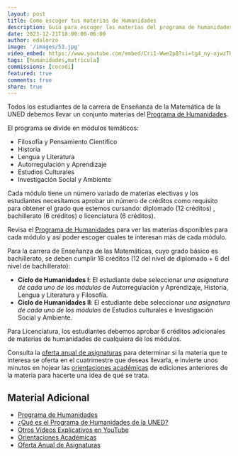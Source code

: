 ```yaml
---
layout: post
title: Como escoger tus materias de Humanidades
description: Guía para escoger las materias del programa de humanidades que debes llevar.
date: 2023-12-21T18:00:00-06:00
author: edalorzo
image: '/images/53.jpg'
video_embed: https://www.youtube.com/embed/Cri1-Wwe2p8?si=tg4_ny-ojwzTK7Pj
tags: [humanidades,matrícula]
commissions: [cocodi]
featured: true
comments: true
share: true
---
```


Todos los estudiantes de la carrera de Enseñanza de la Matemática de la UNED debemos llevar un conjunto materias del [Programa de Humanidades][1].

El programa se divide en módulos temáticos: 

* Filosofía y Pensamiento Científico
* Historia
* Lengua y Literatura
* Autorregulación y Aprendizaje
* Estudios Culturales
* Investigación Social y Ambiente

Cada módulo tiene un número variado de materias electivas y los estudiantes necesitamos aprobar un número de créditos como requisito para obtener el grado que estemos cursando: diplomado (12 créditos) , bachillerato (6 créditos) o licenciatura (6 créditos). 

Revisa el [Programa de Humanidades][1] para ver las materias disponibles para cada módulo y así poder escoger cuales te interesan más de cada módulo.

Para la carrera de Enseñanza de las Matemáticas, cuyo grado básico es bachillerato, se deben cumplir 18 créditos (12 del nivel de diplomado + 6 del nivel de bachillerato):

* **Ciclo de Humanidades I**: El estudiante debe seleccionar *una asignatura de cada uno de los módulos* de Autorregulación y Aprendizaje, Historia, Lengua y Literatura y Filosofía.
* **Ciclo de Humanidades II**: El estudiante debe seleccionar *una asignatura de cada uno de los módulos* de Estudios culturales e Investigación Social y Ambiente.

Para Licenciatura, los estudiantes debemos aprobar 6 créditos adicionales de materias de humanidades de cualquiera de los módulos.

Consulta la [oferta anual de asignaturas][4] para determinar si la materia que te interesa se oferta en el cuatrimestre que deseas llevarla, e invierte unos minutos en hojear las [orientaciones académicas][3] de ediciones anteriores de la materia para hacerte una idea de qué se trata.

## Material Adicional

* [Programa de Humanidades][1]
* [¿Qué es el Programa de Humanidades de la UNED?][5]
* [Otros Vídeos Explicativos en YouTube][2]
* [Orientaciones Académicas][3]
* [Oferta Anual de Asignaturas][4]

[1]:https://www.uned.ac.cr/ecsh/programa-de-humanidades
[2]:https://www.youtube.com/playlist?list=PLGCGIZ6I-C5Tq_F_DwkLgbSdKdtNJA1g2
[3]:https://orientacionesacademicas.uned.ac.cr/consultas/
[4]:https://produccion.uned.ac.cr/sigoa/consultaweb3.aspx
[5]:https://www.youtube.com/watch?v=OtCC8IeU9MY
